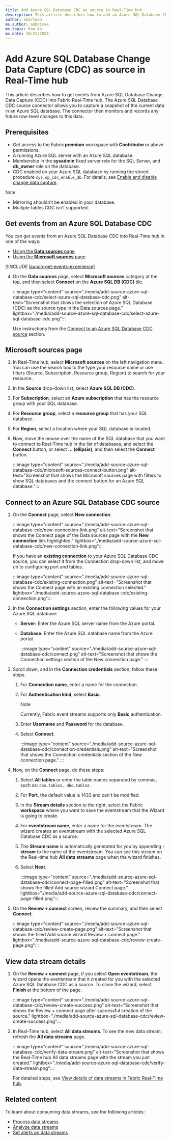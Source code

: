 ```yaml
---
title: Add Azure SQL Database CDC as source in Real-Time hub
description: This article describes how to add an Azure SQL Database Change Data Capture (CDC) as an event source in Fabric Real-Time hub.
author: ahartoon
ms.author: anboisve
ms.topic: how-to
ms.date: 10/21/2024
---
```


# Add Azure SQL Database Change Data Capture (CDC) as source in Real-Time hub

This article describes how to get events from Azure SQL Database Change Data Capture (CDC) into Fabric Real-Time hub. The Azure SQL Database CDC source connector allows you to capture a snapshot of the current data in an Azure SQL database. The connector then monitors and records any future row-level changes to this data.



## Prerequisites

- Get access to the Fabric **premium** workspace with **Contributor** or above permissions.
- A running Azure SQL server with an Azure SQL database.
- Membership in the **sysadmin** fixed server role for the SQL Server, and **db_owner** role on the database.
- CDC enabled on your Azure SQL database by running the stored procedure `sys.sp_cdc_enable_db`. For details, see [Enable and disable change data capture](/sql/relational-databases/track-changes/enable-and-disable-change-data-capture-sql-server).

>[!NOTE]
>- Mirroring shouldn't be enabled in your database.
>- Multiple tables CDC isn't supported.

## Get events from an Azure SQL Database CDC

You can get events from an Azure SQL Database CDC into Real-Time hub in one of the ways:

- [Using the **Data sources** page](#data-sources-page)
- [Using the **Microsoft sources** page](#microsoft-sources-page)

[!INCLUDE [launch-get-events-experience](./includes/launch-get-events-experience.md)]

4. On the **Data sources** page, select **Microsoft sources** category at the top, and then select **Connect** on the **Azure SQL DB (CDC)** tile. 

    :::image type="content" source="./media/add-source-azure-sql-database-cdc/select-azure-sql-database-cdc.png" alt-text="Screenshot that shows the selection of Azure SQL Database (CDC) as the source type in the Data sources page." lightbox="./media/add-source-azure-sql-database-cdc/select-azure-sql-database-cdc.png":::
    
    Use instructions from the [Connect to an Azure SQL Database CDC source](#connect-to-an-azure-sql-database-cdc-source) section.

## Microsoft sources page

1. In Real-Time hub, select **Microsoft sources** on the left navigation menu.  You can use the search box to the type your resource name or use filters (Source, Subscription, Resource group, Region) to search for your resource. 
1. In the **Source** drop-down list, select **Azure SQL DB (CDC)**.
1. For **Subscription**, select an **Azure subscription** that has the resource group with your SQL database.
1. For **Resource group**, select a **resource group** that has your SQL database.
1. For **Region**, select a location where your SQL database is located.
1. Now, move the mouse over the name of the SQL database that you want to connect to Real-Time hub in the list of databases, and select the **Connect** button, or select **... (ellipsis)**, and then select the **Connect** button.

    :::image type="content" source="./media/add-source-azure-sql-database-cdc/microsoft-sources-connect-button.png" alt-text="Screenshot that shows the Microsoft sources page with filters to show SQL databases and the connect button for an Azure SQL database.":::


## Connect to an Azure SQL Database CDC source

1. On the **Connect** page, select **New connection**.

    :::image type="content" source="./media/add-source-azure-sql-database-cdc/new-connection-link.png" alt-text="Screenshot that shows the Connect page of the Data sources page with the **New connection** link highlighted." lightbox="./media/add-source-azure-sql-database-cdc/new-connection-link.png":::

    If you have an **existing connection** to your Azure SQL Database CDC source, you can select it from the Connection drop-down list, and move on to configuring port and tables. 

    :::image type="content" source="./media/add-source-azure-sql-database-cdc/existing-connection.png" alt-text="Screenshot that shows the Connect page with an existing connection selected." lightbox="./media/add-source-azure-sql-database-cdc/existing-connection.png":::
1. In the **Connection settings** section, enter the following values for your Azure SQL database:

   - **Server:** Enter the Azure SQL server name from the Azure portal.
   - **Database:** Enter the Azure SQL database name from the Azure portal.

        :::image type="content" source="./media/add-source-azure-sql-database-cdc/connect.png" alt-text="Screenshot that shows the Connection settings section of the New connection page." :::
1. Scroll down, and in the **Connection credentials** section, follow these steps.
    1. For **Connection name**, enter a name for the connection.
    1. For **Authentication kind**, select **Basic**.
    
        > [!NOTE]
        > Currently, Fabric event streams supports only **Basic** authentication.
    1. Enter **Username** and **Password** for the database.
    1. Select **Connect**.

        :::image type="content" source="./media/add-source-azure-sql-database-cdc/connection-credentials.png" alt-text="Screenshot that shows the Connection credentials section of the New connection page." :::
1. Now, on the **Connect** page, do these steps:
    1. Select **All tables** or enter the table names separated by commas, such as: `dbo.table1, dbo.table2`.
    1. For **Port**, the default value is 1433 and can't be modified.
    1. In the **Stream details** section to the right, select the Fabric **workspace** where you want to save the eventstream that the Wizard is going to create.
    1. For **eventstream name**, enter a name for the eventstream. The wizard creates an eventstream with the selected Azure SQL Database CDC as a source.
    1. The **Stream name** is automatically generated for you by appending **-stream** to the name of the eventstream. You can see this stream on the Real-time hub **All data streams** page when the wizard finishes.
    1. Select **Next**.

        :::image type="content" source="./media/add-source-azure-sql-database-cdc/connect-page-filled.png" alt-text="Screenshot that shows the filled Add source wizard Connect page." lightbox="./media/add-source-azure-sql-database-cdc/connect-page-filled.png":::         
1. On the **Review + connect** screen, review the summary, and then select **Connect**.

      :::image type="content" source="./media/add-source-azure-sql-database-cdc/review-create-page.png" alt-text="Screenshot that shows the filled Add source wizard Review + connect page." lightbox="./media/add-source-azure-sql-database-cdc/review-create-page.png":::         

## View data stream details

1. On the **Review + connect** page, if you select **Open eventstream**, the wizard opens the eventstream that it created for you with the selected Azure SQL Database CDC as a source. To close the wizard, select **Finish** at the bottom of the page.

    :::image type="content" source="./media/add-source-azure-sql-database-cdc/review-create-success.png" alt-text="Screenshot that shows the Review + connect page after successful creation of the source." lightbox="./media/add-source-azure-sql-database-cdc/review-create-success.png":::
1. In Real-Time hub, select **All data streams**. To see the new data stream, refresh the **All data streams** page.  

    :::image type="content" source="./media/add-source-azure-sql-database-cdc/verify-data-stream.png" alt-text="Screenshot that shows the Real-Time hub All data streams page with the stream you just created." lightbox="./media/add-source-azure-sql-database-cdc/verify-data-stream.png":::

    For detailed steps, see [View details of data streams in Fabric Real-Time hub](view-data-stream-details.md).

## Related content

To learn about consuming data streams, see the following articles:

- [Process data streams](process-data-streams-using-transformations.md)
- [Analyze data streams](analyze-data-streams-using-kql-table-queries.md)
- [Set alerts on data streams](set-alerts-data-streams.md)
